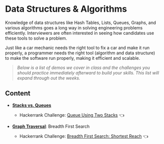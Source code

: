 # Data Structures & Algorithms
Knowledge of data structures like Hash Tables, Lists, Queues, Graphs, and various algorithms goes a long way in solving engineering problems efficiently.  Interviewers are often interested in seeing how candidates use these tools to solve a problem. 

Just like a car mechanic needs the right tool to fix a car and make it run properly, a programmer needs the right tool (algorithm and data structure) to make the software run properly, making it efficient and scalable.

> *Below is a list of demos we cover in class and the challenges you should practice immediately afterward to build your skills.  This list will expand through out the weeks.*

## Content
- [**Stacks vs. Queues**](https://github.com/210823-Enterprise/demos/tree/main/data-structures-%26-algorithms/StackVsQueue)
  - Hackerrank Challenge: [Queue Using Two Stacks](https://www.hackerrank.com/challenges/queue-using-two-stacks/problem) 👈
  
- [**Graph Traversal**](https://github.com/210823-Enterprise/demos/tree/main/ds%26a/GraphTraversal): Breadth First Search
  - Hackerrank Challenge: [Breadth First Search: Shortest Reach](https://www.hackerrank.com/challenges/bfsshortreach/problem?h_r=internal-search) 👈

